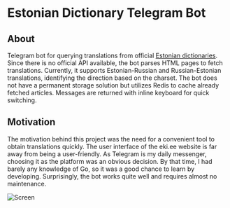 # Estonian Dictionary Telegram Bot

## About
Telegram bot for querying translations from official [Estonian dictionaries](http://eki.ee/). Since there is no official API available, the bot parses HTML pages to fetch translations. Currently, it supports Estonian-Russian and Russian-Estonian translations, identifying the direction based on the charset. The bot does not have a permanent storage solution but utilizes Redis to cache already fetched articles. Messages are returned with inline keyboard for quick switching. 

## Motivation
The motivation behind this project was the need for a convenient tool to obtain translations quickly. The user interface of the eki.ee website is far away from being a user-friendly. As Telegram is my daily messenger, choosing it as the platform was an obvious decision. By that time, I had barely any knowledge of Go, so it was a good chance to learn by developing. Surprisingly, the bot works quite well and requires almost no maintenance.


![Screen](./screen.gif)